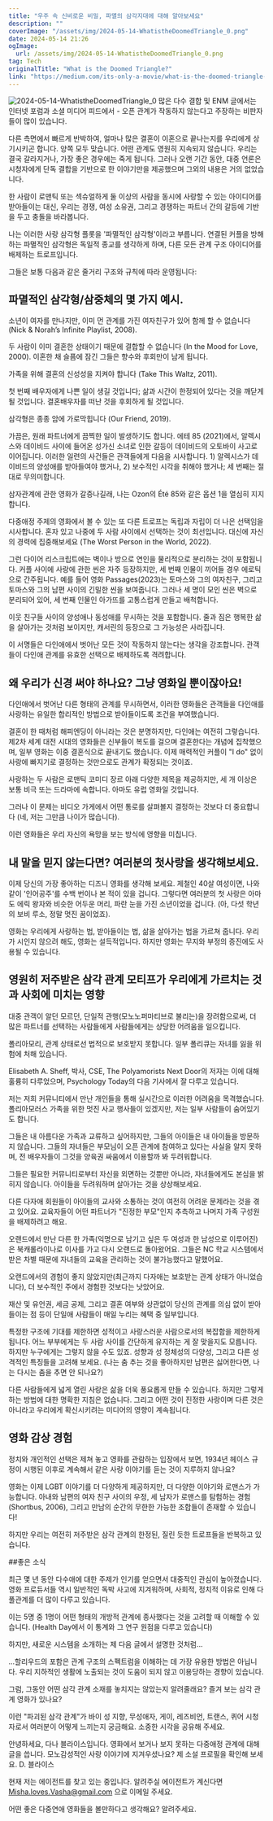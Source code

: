```yaml
---
title: "우주 속 신비로운 비밀, 파멸의 삼각지대에 대해 알아보세요"
description: ""
coverImage: "/assets/img/2024-05-14-WhatistheDoomedTriangle_0.png"
date: 2024-05-14 21:26
ogImage: 
  url: /assets/img/2024-05-14-WhatistheDoomedTriangle_0.png
tag: Tech
originalTitle: "What is the Doomed Triangle?"
link: "https://medium.com/its-only-a-movie/what-is-the-doomed-triangle-57c1937c1d75"
---
```



![2024-05-14-WhatistheDoomedTriangle_0](/assets/img/2024-05-14-WhatistheDoomedTriangle_0.png)
많은 다수 결합 및 ENM 글에서는 인터넷 포럼과 소셜 미디어 피드에서 - 오픈 관계가 작동하지 않는다고 주장하는 비판자들이 많이 있습니다.

다른 측면에서 빠르게 반박하여, 얼마나 많은 결혼이 이혼으로 끝나는지를 우리에게 상기시키곤 합니다. 양쪽 모두 맞습니다. 어떤 관계도 영원히 지속되지 않습니다. 우리는 결국 갈라지거나, 가장 좋은 경우에는 죽게 됩니다. 그러나 오랜 기간 동안, 대중 언론은 시청자에게 단독 결합을 기반으로 한 이야기만을 제공했으며 그외의 내용은 거의 없었습니다.



한 사람이 로맨틱 또는 섹슈얼하게 둘 이상의 사람을 동시에 사랑할 수 있는 아이디어를 받아들이는 대신, 우리는 경쟁, 여성 소유권, 그리고 경쟁하는 파트너 간의 갈등에 기반을 두고 충돌을 바라봅니다.

나는 이러한 사랑 삼각형 플롯을 '파멸적인 삼각형'이라고 부릅니다. 연결된 커플을 방해하는 파멸적인 삼각형은 독일적 종교를 생각하게 하며, 다른 모든 관계 구조 아이디어를 배제하는 트로프입니다.

그들은 보통 다음과 같은 줄거리 구조와 규칙에 따라 운영됩니다:

## 파멸적인 삼각형/삼중체의 몇 가지 예시.



소년이 여자를 만나지만, 이미 먼 관계를 가진 여자친구가 있어 함께 할 수 없습니다 (Nick & Norah’s Infinite Playlist, 2008).

두 사람이 이미 결혼한 상태이기 때문에 결합할 수 없습니다 (In the Mood for Love, 2000). 이혼한 채 슬픔에 잠긴 그들은 향수와 후회만이 남게 됩니다.

가족을 위해 결혼의 신성성을 지켜야 합니다 (Take This Waltz, 2011).

첫 번째 배우자에게 나쁜 일이 생길 것입니다; 삶과 시간이 한정되어 있다는 것을 깨닫게 될 것입니다. 결혼배우자를 떠난 것을 후회하게 될 것입니다.



삼각형은 종종 암에 가로막힙니다 (Our Friend, 2019).

가끔은, 원래 파트너에게 끔찍한 일이 발생하기도 합니다. 에테 85 (2021)에서, 알렉시스와 데이비드 사이에 들어온 성가신 소녀로 인한 갈등이 데이비드의 오토바이 사고로 이어집니다. 이러한 일련의 사건들은 관객들에게 다음을 시사합니다. 1) 알렉시스가 데이비드의 양성애를 받아들여야 했거나, 2) 보수적인 시각을 취해야 했거나; 세 번째는 절대로 무의미합니다.

삼자관계에 관한 영화가 갈증나길래, 나는 Ozon의 Été 85와 같은 옵션 1을 열심히 지지합니다.

다중애정 주제의 영화에서 볼 수 있는 또 다른 트로프는 독립과 자립이 더 나은 선택임을 시사합니다. 혼자 있고 나중에 두 사람 사이에서 선택하는 것이 최선입니다. 대신에 자신의 경력에 집중해보세요 (The Worst Person in the World, 2022).



그런 다이어 리스크립트에는 벽이나 방으로 연인을 물리적으로 분리하는 것이 포함됩니다. 커플 사이에 사랑에 관한 씬은 자주 등장하지만, 세 번째 인물이 끼어들 경우 에로틱으로 간주됩니다. 예를 들어 영화 Passages(2023)는 토마스와 그의 여자친구, 그리고 토마스와 그의 남편 사이의 긴밀한 씬을 보여줍니다. 그러나 세 명이 모인 씬은 벽으로 분리되어 있어, 세 번째 인물인 아가뜨를 고통스럽게 만들고 배척합니다.

이웃 친구들 사이의 양성애나 동성애를 무시하는 것을 포함합니다. 줄과 짐은 행복한 삶을 살아가는 것처럼 보이지만, 캐서린의 등장으로 그 가능성은 사라집니다.



이 서명들은 다인애에서 벗어난 모든 것이 작동하지 않는다는 생각을 강조합니다. 관객들이 다인애 관계를 유효한 선택으로 배제하도록 격려합니다.

## 왜 우리가 신경 써야 하나요? 그냥 영화일 뿐이잖아요!

다인애에서 벗어난 다른 형태의 관계를 무시하면서, 이러한 영화들은 관객들을 다인애를 사랑하는 유일한 합리적인 방법으로 받아들이도록 조건을 부여했습니다.

결혼이 한 때처럼 해피엔딩이 아니라는 것은 분명하지만, 다인애는 여전히 그렇습니다. 제2차 세계 대전 시대의 영화들은 신부들이 복도를 걸으며 결혼한다는 개념에 집착했으며, 일부 영화는 이중 결혼식으로 끝내기도 했습니다. 이제 매력적인 커플이 "I do" 없이 사랑에 빠지기로 결정하는 것만으로도 관계가 확정되는 것이죠.



사랑하는 두 사람은 로맨틱 코미디 장르 아래 다양한 제목을 제공하지만, 세 개 이상은 보통 비극 또는 드라마에 속합니다. 아마도 유럽 영화일 것입니다.

그러나 이 문제는 비디오 가게에서 어떤 통로를 살펴볼지 결정하는 것보다 더 중요합니다 (네, 저는 그만큼 나이가 많습니다).

이런 영화들은 우리 자신의 욕망을 보는 방식에 영향을 미칩니다.

## 내 말을 믿지 않는다면? 여러분의 첫사랑을 생각해보세요.



이제 당신의 가장 좋아하는 디즈니 영화를 생각해 보세요. 제철인 40살 여성이면, 나와 같이 '인어공주'를 수백 번이나 본 적이 있을 겁니다. 그렇다면 여러분의 첫 사랑은 아마도 에릭 왕자와 비슷한 어두운 머리, 파란 눈을 가진 소년이었을 겁니다. (아, 다섯 학년의 보비 루소, 정말 멋진 꿈이었죠).

영화는 우리에게 사랑하는 법, 받아들이는 법, 삶을 살아가는 법을 가르쳐 줍니다. 우리가 시인지 않으려 해도, 영화는 설득적입니다. 하지만 영화는 무지와 부정의 증진에도 사용될 수 있습니다.

## 영원히 저주받은 삼각 관계 모티프가 우리에게 가르치는 것과 사회에 미치는 영향

대중 관객이 알던 모르던, 단일적 관행(모노노퍼마티브로 불리는)을 장려함으로써, 더 많은 파트너를 선택하는 사람들에게 사람들에게는 상당한 어려움을 일으킵니다.



폴리아모리, 관계 상태로선 법적으로 보호받지 못합니다. 일부 폴리큐는 자녀를 잃을 위험에 처해 있습니다.

Elisabeth A. Sheff, 박사, CSE, The Polyamorists Next Door의 저자는 이에 대해 훌륭히 다루었으며, Psychology Today의 다음 기사에서 잘 다루고 있습니다.

저는 저희 커뮤니티에서 만난 개인들을 통해 실시간으로 이러한 어려움을 목격했습니다. 폴리아모러스 가족을 위한 멋진 사교 행사들이 있겠지만, 저는 일부 사람들이 숨어있기도 합니다.

그들은 내 아름다운 가족과 교류하고 싶어하지만, 그들의 아이들은 내 아이들을 방문하지 않습니다. 그들의 자녀들은 부모님이 오픈 관계에 참여하고 있다는 사실을 알지 못하며, 전 배우자들이 그것을 양육권 싸움에서 이용할까 봐 두려워합니다. 

그들은 필요한 커뮤니티로부터 자신을 외면하는 것뿐만 아니라, 자녀들에게도 본심을 밝히지 않습니다. 아이들을 두려워하며 살아가는 것을 상상해보세요.



다른 다자애 회원들이 아이들의 교사와 소통하는 것이 여전히 어려운 문제라는 것을 겪고 있어요. 교육자들이 어떤 파트너가 "진정한 부모"인지 추측하고 나머지 가족 구성원을 배제하려고 해요.

오랜드에서 만난 다른 한 가족(익명으로 남기고 싶은 두 여성과 한 남성으로 이루어진)은 북캐롤라이나로 이사를 가고 다시 오랜드로 돌아왔어요. 그들은 NC 학교 시스템에서 받은 차별 때문에 자녀들의 교육을 관리하는 것이 불가능했다고 말했어요.

오랜드에서의 경험이 좋지 않았지만(최근까지 다자애는 보호받는 관계 상태가 아니었습니다), 더 보수적인 주에서 경험한 것보다는 낫았어요.

재산 및 유언권, 세금 공제, 그리고 결혼 여부와 상관없이 당신의 관계를 의심 없이 받아들이는 점 등이 단일애 사람들이 매일 누리는 혜택 중 일부입니다.



특정한 구조에 기대를 제한하면 성적이고 사랑스러운 사람으로서의 복잡함을 제한하게 됩니다. 어느 부부에게는 두 사람 사이를 간단하게 유지하는 게 잘 맞을지도 모릅니다. 하지만 누구에게는 그렇지 않을 수도 있죠. 성향과 성 정체성의 다양성, 그리고 다른 성격적인 특징들을 고려해 보세요. (나는 춤 추는 것을 좋아하지만 남편은 싫어한다면, 나는 다시는 춤을 추면 안 되나요?)

다른 사람들에게 넓게 열린 사랑은 삶을 더욱 풍요롭게 만들 수 있습니다. 하지만 그렇게 하는 방법에 대한 명확한 지침은 없습니다. 그리고 어떤 것이 진정한 사랑이며 다른 것은 아니라고 우리에게 확신시키려는 미디어의 영향이 계속됩니다.

## 영화 감상 경험



정치와 개인적인 선택은 제쳐 놓고 영화를 관람하는 입장에서 보면, 1934년 헤이스 규정이 시행된 이후로 계속해서 같은 사랑 이야기를 듣는 것이 지루하지 않나요?

영화는 이제 LGBT 이야기를 더 다양하게 제공하지만, 더 다양한 이야기와 로맨스가 가능합니다. 아내와 남편의 여자 친구 사이의 우정, 세 남자가 로맨스를 탐험하는 경험(Shortbus, 2006), 그리고 만남의 순간의 무한한 가능한 조합들이 존재할 수 있습니다!

하지만 우리는 여전히 저주받은 삼각 관계의 한정된, 질린 듯한 트로프들을 반복하고 있습니다.

##좋은 소식



최근 몇 년 동안 다수애에 대한 주제가 인기를 얻으면서 대중적인 관심이 높아졌습니다. 영화 프로듀서들 역시 일반적인 독박 사고에 지겨워하며, 사회적, 정치적 이유로 인해 다풀관계를 더 많이 다루고 있습니다.

이는 5명 중 1명이 어떤 형태의 개방적 관계에 종사했다는 것을 고려할 때 이해할 수 있습니다. (Health Day에서 이 통계와 그 연구 원점을 다루고 있습니다)

하지만, 새로운 시스템을 소개하는 제 다음 글에서 설명한 것처럼...

...할리우드의 포함은 관계 구조의 스펙트럼을 이해하는 데 가장 유용한 방법은 아닙니다. 우리 지하적인 생활에 노출되는 것이 도움이 되지 않고 이용당하는 경향이 있습니다.



그럼, 그동안 어떤 삼각 관계 소재를 놓치지는 않았는지 알려줄래요? 즐겨 보는 삼각 관계 영화가 있나요?

이런 "파괴된 삼각 관계"가 바이 성 지향, 무성애자, 게이, 레즈비언, 트랜스, 퀴어 시청자로서 여러분이 어떻게 느끼는지 궁금해요. 소중한 시각을 공유해 주세요.

안녕하세요, 다나 블라이스입니다. 영화에서 보거나 보지 못하는 다중애정 관계에 대해 글을 씁니다. 모노감성적인 사랑 이야기에 지겨우셨나요? 제 소설 프로필을 확인해 보세요.
D. 블라이스

현재 저는 에이전트를 찾고 있는 중입니다. 알려주실 에이전트가 계신다면 Misha.loves.Vasha@gmail.com 으로 이메일 주세요.



어떤 좋은 다중연애 영화들을 볼만하다고 생각해요? 알려주세요.